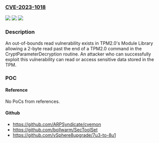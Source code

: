 ### [CVE-2023-1018](https://cve.mitre.org/cgi-bin/cvename.cgi?name=CVE-2023-1018)
![](https://img.shields.io/static/v1?label=Product&message=TPM2.0&color=blue)
![](https://img.shields.io/static/v1?label=Version&message=%3D%201.59%20&color=brighgreen)
![](https://img.shields.io/static/v1?label=Vulnerability&message=CWE-125%20Out-of-bounds%20Read&color=brighgreen)

### Description

An out-of-bounds read vulnerability exists in TPM2.0's Module Library allowing a 2-byte read past the end of a TPM2.0 command in the CryptParameterDecryption routine. An attacker who can successfully exploit this vulnerability can read or access sensitive data stored in the TPM.

### POC

#### Reference
No PoCs from references.

#### Github
- https://github.com/ARPSyndicate/cvemon
- https://github.com/bollwarm/SecToolSet
- https://github.com/vSphere8upgrade/7u3-to-8u1

